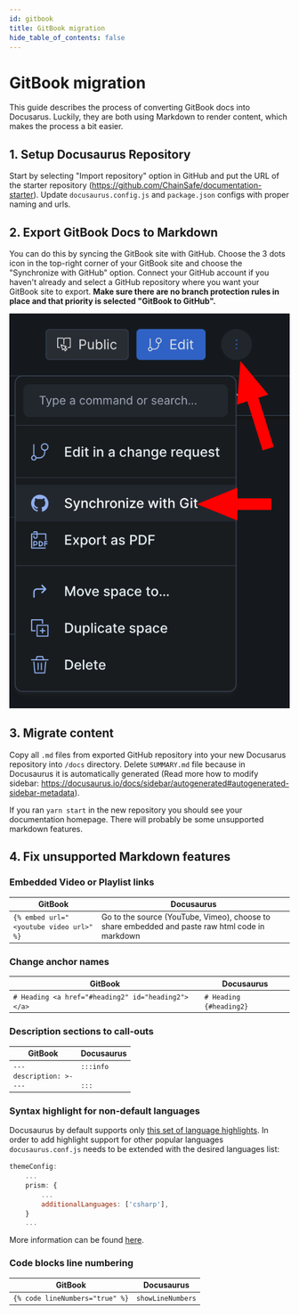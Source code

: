 ```yaml
---
id: gitbook
title: GitBook migration
hide_table_of_contents: false
---
```


# GitBook migration

This guide describes the process of converting GitBook docs into Docusarus.
Luckily, they are both using Markdown to render content, which makes the process a bit easier.


## 1. Setup Docusaurus Repository

Start by selecting "Import repository" option in GitHub and put the URL of the starter repository (https://github.com/ChainSafe/documentation-starter). Update `docusaurus.config.js` and `package.json` configs with proper naming and urls. 

## 2. Export GitBook Docs to Markdown

You can do this by syncing the GitBook site with GitHub.
Choose the 3 dots icon in the top-right corner of your GitBook site and choose the "Synchronize with GitHub" option.
Connect your GitHub account if you haven't already and select a GitHub repository where you want your GitBook site to export. **Make sure there are no branch protection rules in place and that priority is selected "GitBook to GitHub".**

![./assets/sync-with-github.png](./assets/sync-with-github.png)

## 3. Migrate content

Copy all `.md` files from exported GitHub repository into your new Docusarus repository into `/docs` directory.
Delete `SUMMARY.md` file because in Docusaurus it is automatically generated (Read more how to modify sidebar: https://docusaurus.io/docs/sidebar/autogenerated#autogenerated-sidebar-metadata).

If you ran `yarn start` in the new repository you should see your documentation homepage. There will probably be some unsupported markdown features.

## 4. Fix unsupported Markdown features

### Embedded Video or Playlist links

| GitBook | Docusaurus |
| --- | --- |
| `{% embed url="<youtube video url>" %}` |  Go to the source (YouTube, Vimeo), choose to share embedded and paste raw html code in markdown |

### Change anchor names

| GitBook | Docusaurus |
| --- | --- |
| `# Heading <a href="#heading2" id="heading2"></a>` |  `# Heading {#heading2}` |

### Description sections to call-outs

| GitBook | Docusaurus |
| --- | --- |
| <code>---<br/>description: >-<br/>---</code> |  <code>:::info<br/><br/>:::</code> |

### Syntax highlight for non-default languages

Docusaurus by default supports only [this set of language highlights](https://github.com/FormidableLabs/prism-react-renderer/blob/master/src/vendor/prism/includeLangs.js). In order to add highlight support for other popular languages `docusaurus.conf.js` needs to be extended with the desired languages list:

```js
themeConfig:
    ...
    prism: {
        ...
        additionalLanguages: ['csharp'],
    }
    ...
```

More information can be found [here](https://docusaurus.io/docs/markdown-features/code-blocks#supported-languages).
### Code blocks line numbering

| GitBook | Docusaurus |
| --- | --- |
| <code>{% code lineNumbers="true" %}</code> |  <code>showLineNumbers</code> |
